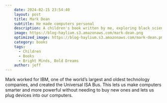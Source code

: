 ```yaml
---
    date: 2024-02-15 23:54:40
    layout: post
    title: Mark Dean
    subtitle: He made computers personal
    description: A children's book written by me, exploring black scientists, inventors, and technologists.
    image: https://blog-haylium.s3.amazonaws.com/mark-dean.png
    optimized_image: https://blog-haylium.s3.amazonaws.com/mark-dean.png
    category: books
    tags:
      - Children
      - Books
      - Bright Minds, Bold Dreams
    author: jeff
---
```


Mark worked for IBM, one of the world’s largest and oldest technology companies, and created the Universal ISA Bus. This lets us make computers smarter and more powerful without needing to buy new ones and lets us plug devices into our computers.